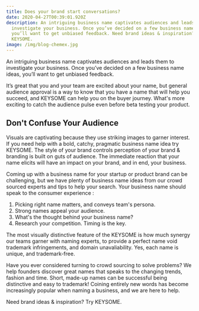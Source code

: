 ```yaml
---
title: Does your brand start conversations?
date: 2020-04-27T00:39:01.920Z
description: An intriguing business name captivates audiences and leads them to
  investigate your business. Once you’ve decided on a few business name ideas,
  you’ll want to get unbiased feedback. Need brand ideas & inspiration? Try
  KEYSOME.
image: /img/blog-chemex.jpg
---
```

An intriguing business name captivates audiences and leads them to investigate your business. Once you’ve decided on a few business name ideas, you’ll want to get unbiased feedback. 

It’s great that you and your team are excited about your name, but general audience approval is a way to know that you have a name that will help you succeed, and KEYSOME can help you on the buyer journey. What's more exciting to catch the audience pulse even before beta testing your product. 

## Don't Confuse Your Audience

Visuals are captivating because they use striking images to garner interest. If you need help with a bold, catchy, pragmatic business name idea try KEYSOME. The style of your brand controls perception of your brand & branding is built on guts of audience. The immediate reaction that your name elicits will have an impact on your brand, and in end, your business. 

Coming up with a business name for your startup or product brand can be challenging, but we have plenty of business name ideas from our crowd sourced experts and tips to help your search. Your business name should speak to the consumer experience :

1. Picking right name matters, and conveys team's persona.
2. Strong names appeal your audience.
3. What's the thought behind your business name?
4. Research your competition. Timing is the key.

The most visually distinctive feature of the KEYSOME is how much synergy our teams garner with naming experts, to provide a perfect name void trademark infringements, and domain unavaliability. Yes, each name is unique, and trademark-free.

Have you ever considered turning to crowd sourcing to solve problems? We help founders discover great names that speaks to the changing trends, fashion and time. Short, made-up names can be successful being distinctive and easy to trademark! Coining entirely new words has become increasingly popular when naming a business, and we are here to help.

Need brand ideas & inspiration? Try KEYSOME.